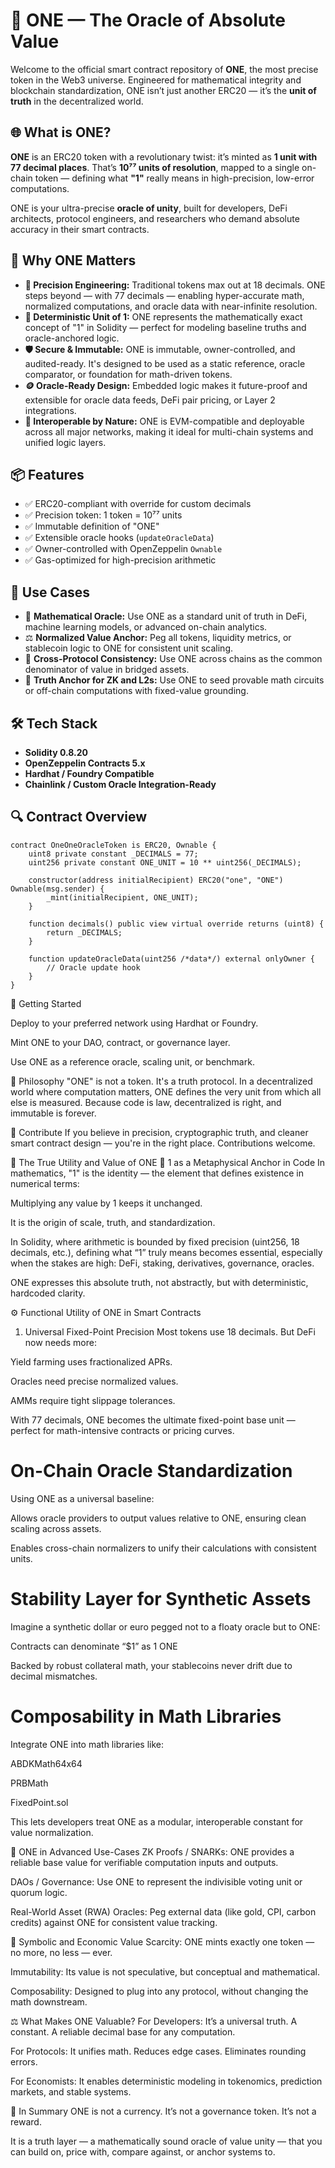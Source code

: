 # 🧠 ONE — The Oracle of Absolute Value

Welcome to the official smart contract repository of **ONE**, the most precise token in the Web3 universe. Engineered for mathematical integrity and blockchain standardization, ONE isn’t just another ERC20 — it’s the **unit of truth** in the decentralized world.

## 🌐 What is ONE?

**ONE** is an ERC20 token with a revolutionary twist: it’s minted as **1 unit with 77 decimal places**. That’s **10⁷⁷ units of resolution**, mapped to a single on-chain token — defining what **"1"** really means in high-precision, low-error computations.

ONE is your ultra-precise **oracle of unity**, built for developers, DeFi architects, protocol engineers, and researchers who demand absolute accuracy in their smart contracts.

## 💎 Why ONE Matters

- **🔬 Precision Engineering:** Traditional tokens max out at 18 decimals. ONE steps beyond — with 77 decimals — enabling hyper-accurate math, normalized computations, and oracle data with near-infinite resolution.
- **🧮 Deterministic Unit of 1:** ONE represents the mathematically exact concept of "1" in Solidity — perfect for modeling baseline truths and oracle-anchored logic.
- **🛡️ Secure & Immutable:** ONE is immutable, owner-controlled, and audited-ready. It's designed to be used as a static reference, oracle comparator, or foundation for math-driven tokens.
- **🪙 Oracle-Ready Design:** Embedded logic makes it future-proof and extensible for oracle data feeds, DeFi pair pricing, or Layer 2 integrations.
- **🔗 Interoperable by Nature:** ONE is EVM-compatible and deployable across all major networks, making it ideal for multi-chain systems and unified logic layers.

## 📦 Features

- ✅ ERC20-compliant with override for custom decimals
- ✅ Precision token: 1 token = 10⁷⁷ units
- ✅ Immutable definition of "ONE"
- ✅ Extensible oracle hooks (`updateOracleData`)
- ✅ Owner-controlled with OpenZeppelin `Ownable`
- ✅ Gas-optimized for high-precision arithmetic

## 🧰 Use Cases

- 🧠 **Mathematical Oracle:** Use ONE as a standard unit of truth in DeFi, machine learning models, or advanced on-chain analytics.
- ⚖️ **Normalized Value Anchor:** Peg all tokens, liquidity metrics, or stablecoin logic to ONE for consistent unit scaling.
- 🌉 **Cross-Protocol Consistency:** Use ONE across chains as the common denominator of value in bridged assets.
- 🔮 **Truth Anchor for ZK and L2s:** Use ONE to seed provable math circuits or off-chain computations with fixed-value grounding.

## 🛠 Tech Stack

- **Solidity 0.8.20**
- **OpenZeppelin Contracts 5.x**
- **Hardhat / Foundry Compatible**
- **Chainlink / Custom Oracle Integration-Ready**

## 🔍 Contract Overview

```solidity
contract OneOneOracleToken is ERC20, Ownable {
    uint8 private constant _DECIMALS = 77;
    uint256 private constant ONE_UNIT = 10 ** uint256(_DECIMALS);

    constructor(address initialRecipient) ERC20("one", "ONE") Ownable(msg.sender) {
        _mint(initialRecipient, ONE_UNIT);
    }

    function decimals() public view virtual override returns (uint8) {
        return _DECIMALS;
    }

    function updateOracleData(uint256 /*data*/) external onlyOwner {
        // Oracle update hook
    }
}
```
🚀 Getting Started

Deploy to your preferred network using Hardhat or Foundry.

Mint ONE to your DAO, contract, or governance layer.

Use ONE as a reference oracle, scaling unit, or benchmark.

🧭 Philosophy
"ONE" is not a token. It's a truth protocol.
In a decentralized world where computation matters, ONE defines the very unit from which all else is measured. Because code is law, decentralized is right, and immutable is forever.

🤝 Contribute
If you believe in precision, cryptographic truth, and cleaner smart contract design — you're in the right place. Contributions welcome.



🧠 The True Utility and Value of ONE
🔹 1 as a Metaphysical Anchor in Code
In mathematics, "1" is the identity — the element that defines existence in numerical terms:

Multiplying any value by 1 keeps it unchanged.

It is the origin of scale, truth, and standardization.

In Solidity, where arithmetic is bounded by fixed precision (uint256, 18 decimals, etc.), defining what “1” truly means becomes essential, especially when the stakes are high: DeFi, staking, derivatives, governance, oracles.

ONE expresses this absolute truth, not abstractly, but with deterministic, hardcoded clarity.

⚙️ Functional Utility of ONE in Smart Contracts
1. Universal Fixed-Point Precision
Most tokens use 18 decimals. But DeFi now needs more:

Yield farming uses fractionalized APRs.

Oracles need precise normalized values.

AMMs require tight slippage tolerances.

With 77 decimals, ONE becomes the ultimate fixed-point base unit — perfect for math-intensive contracts or pricing curves.

# On-Chain Oracle Standardization
Using ONE as a universal baseline:

Allows oracle providers to output values relative to ONE, ensuring clean scaling across assets.

Enables cross-chain normalizers to unify their calculations with consistent units.

# Stability Layer for Synthetic Assets
Imagine a synthetic dollar or euro pegged not to a floaty oracle but to ONE:

Contracts can denominate “$1” as 1 ONE

Backed by robust collateral math, your stablecoins never drift due to decimal mismatches.

# Composability in Math Libraries
Integrate ONE into math libraries like:

ABDKMath64x64

PRBMath

FixedPoint.sol

This lets developers treat ONE as a modular, interoperable constant for value normalization.

🧬 ONE in Advanced Use-Cases
ZK Proofs / SNARKs: ONE provides a reliable base value for verifiable computation inputs and outputs.

DAOs / Governance: Use ONE to represent the indivisible voting unit or quorum logic.

Real-World Asset (RWA) Oracles: Peg external data (like gold, CPI, carbon credits) against ONE for consistent value tracking.

🔗 Symbolic and Economic Value
Scarcity: ONE mints exactly one token — no more, no less — ever.

Immutability: Its value is not speculative, but conceptual and mathematical.

Composability: Designed to plug into any protocol, without changing the math downstream.

⚖️ What Makes ONE Valuable?
For Developers: It’s a universal truth. A constant. A reliable decimal base for any computation.

For Protocols: It unifies math. Reduces edge cases. Eliminates rounding errors.

For Economists: It enables deterministic modeling in tokenomics, prediction markets, and stable systems.

🏁 In Summary
ONE is not a currency. It’s not a governance token. It’s not a reward.

It is a truth layer — a mathematically sound oracle of value unity — that you can build on, price with, compare against, or anchor systems to.


